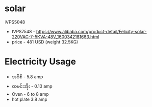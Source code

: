# solar
IVPS5048
- IVPS7548 - https://www.alibaba.com/product-detail/Felicity-solar-220VAC-7-5KVA-48V_1600342181663.html
- price - 481 USD (weight 32.5KG)

# Electricity Usage

- အဝီစိ - 5.8 amp
- ထမင်းအိုး - 0.13 amp
- Oven - 6 to 8 amp
- hot plate 3.8 amp

